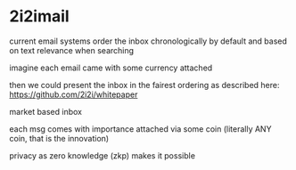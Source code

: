 # 2i2imail

current email systems order the inbox chronologically by default and based on text relevance when searching

imagine each email came with some currency attached

then we could present the inbox in the fairest ordering as described here: https://github.com/2i2i/whitepaper

market based inbox

each msg comes with importance attached via some coin (literally ANY coin, that is the innovation)

privacy as zero knowledge (zkp) makes it possible
